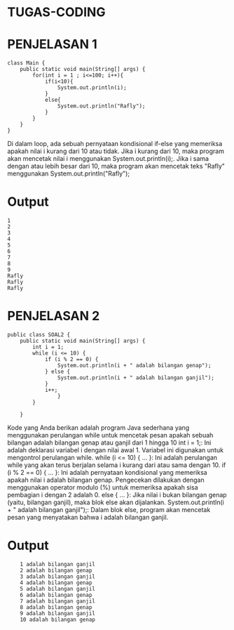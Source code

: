 # TUGAS-CODING

# PENJELASAN 1 

    class Main {
        public static void main(String[] args) {
            for(int i = 1 ; i<=100; i++){
                if(i<10){
                    System.out.println(i);
                }
                else{
                    System.out.println("Rafly");
                }
            }
        }
    }

Di dalam loop, ada sebuah pernyataan kondisional if-else yang memeriksa apakah nilai i kurang dari 10 atau tidak. Jika i kurang dari 10, maka program akan mencetak nilai i menggunakan System.out.println(i);. Jika i sama dengan atau lebih besar dari 10, maka program akan mencetak teks "Rafly" menggunakan System.out.println("Rafly");

# Output

    1
    2
    3
    4
    5
    6
    7
    8
    9
    Rafly
    Rafly
    Rafly

# PENJELASAN 2

    public class SOAL2 {
        public static void main(String[] args) {
            int i = 1;
            while (i <= 10) {
                if (i % 2 == 0) {
                    System.out.println(i + " adalah bilangan genap");
                } else {
                    System.out.println(i + " adalah bilangan ganjil");
                }
                i++;
                    }
            }

        }

Kode yang Anda berikan adalah program Java sederhana yang menggunakan perulangan while untuk mencetak pesan apakah sebuah bilangan adalah bilangan genap atau ganjil dari 1 hingga 10
int i = 1;: Ini adalah deklarasi variabel i dengan nilai awal 1. Variabel ini digunakan untuk mengontrol perulangan while.
while (i <= 10) { ... }: Ini adalah perulangan while yang akan terus berjalan selama i kurang dari atau sama dengan 10.
if (i % 2 == 0) { ... }: Ini adalah pernyataan kondisional yang memeriksa apakah nilai i adalah bilangan genap. Pengecekan dilakukan dengan menggunakan operator modulo (%) untuk memeriksa apakah sisa pembagian i dengan 2 adalah 0.
else { ... }: Jika nilai i bukan bilangan genap (yaitu, bilangan ganjil), maka blok else akan dijalankan.
System.out.println(i + " adalah bilangan ganjil");: Dalam blok else, program akan mencetak pesan yang menyatakan bahwa i adalah bilangan ganjil.

# Output
        
        1 adalah bilangan ganjil
        2 adalah bilangan genap
        3 adalah bilangan ganjil
        4 adalah bilangan genap
        5 adalah bilangan ganjil
        6 adalah bilangan genap
        7 adalah bilangan ganjil
        8 adalah bilangan genap
        9 adalah bilangan ganjil
        10 adalah bilangan genap
